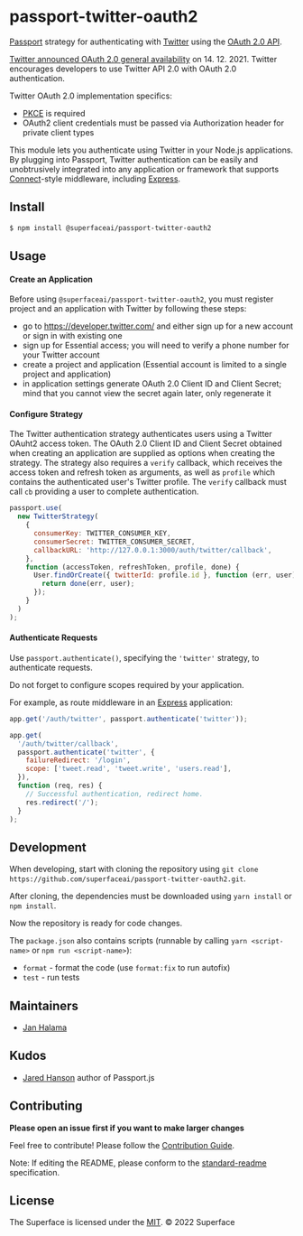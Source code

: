 # passport-twitter-oauth2

[Passport](http://passportjs.org/) strategy for authenticating with [Twitter](http://twitter.com/)
using the [OAuth 2.0 API](https://developer.twitter.com/en/docs/authentication/oauth-2-0).

[Twitter announced OAuth 2.0 general availability](https://twittercommunity.com/t/announcing-oauth-2-0-general-availability/163555) on 14. 12. 2021. Twitter encourages developers to use Twitter API 2.0 with OAuth 2.0 authentication.

Twitter OAuth 2.0 implementation specifics:

- [PKCE](https://datatracker.ietf.org/doc/html/rfc7636) is required
- OAuth2 client credentials must be passed via Authorization header for private client types

This module lets you authenticate using Twitter in your Node.js applications.
By plugging into Passport, Twitter authentication can be easily and
unobtrusively integrated into any application or framework that supports
[Connect](http://www.senchalabs.org/connect/)-style middleware, including
[Express](http://expressjs.com/).

## Install

```bash
$ npm install @superfaceai/passport-twitter-oauth2
```

## Usage

#### Create an Application

Before using `@superfaceai/passport-twitter-oauth2`, you must register project and an application with Twitter by following these steps:

- go to https://developer.twitter.com/ and either sign up for a new account or sign in with existing one
- sign up for Essential access; you will need to verify a phone number for your Twitter account
- create a project and application (Essential account is limited to a single project and application)
- in application settings generate OAuth 2.0 Client ID and Client Secret; mind that you cannot view the secret again later, only regenerate it

#### Configure Strategy

The Twitter authentication strategy authenticates users using a Twitter OAuht2 access token.
The OAuth 2.0 Client ID and Client Secret obtained when creating
an application are supplied as options when creating the strategy. The strategy
also requires a `verify` callback, which receives the access token and
refresh token as arguments, as well as `profile` which contains the
authenticated user's Twitter profile. The `verify` callback must call `cb`
providing a user to complete authentication.

```javascript
passport.use(
  new TwitterStrategy(
    {
      consumerKey: TWITTER_CONSUMER_KEY,
      consumerSecret: TWITTER_CONSUMER_SECRET,
      callbackURL: 'http://127.0.0.1:3000/auth/twitter/callback',
    },
    function (accessToken, refreshToken, profile, done) {
      User.findOrCreate({ twitterId: profile.id }, function (err, user) {
        return done(err, user);
      });
    }
  )
);
```

#### Authenticate Requests

Use `passport.authenticate()`, specifying the `'twitter'` strategy, to
authenticate requests.

Do not forget to configure scopes required by your application.

For example, as route middleware in an [Express](http://expressjs.com/)
application:

```javascript
app.get('/auth/twitter', passport.authenticate('twitter'));

app.get(
  '/auth/twitter/callback',
  passport.authenticate('twitter', {
    failureRedirect: '/login',
    scope: ['tweet.read', 'tweet.write', 'users.read'],
  }),
  function (req, res) {
    // Successful authentication, redirect home.
    res.redirect('/');
  }
);
```

## Development

When developing, start with cloning the repository using `git clone https://github.com/superfaceai/passport-twitter-oauth2.git`.

After cloning, the dependencies must be downloaded using `yarn install` or `npm install`.

Now the repository is ready for code changes.

The `package.json` also contains scripts (runnable by calling `yarn <script-name>` or `npm run <script-name>`):

- `format` - format the code (use `format:fix` to run autofix)
- `test` - run tests

## Maintainers

- [Jan Halama](https://github.com/janhalama)

## Kudos

- [Jared Hanson](https://github.com/jaredhanson) author of Passport.js

## Contributing

**Please open an issue first if you want to make larger changes**

Feel free to contribute! Please follow the [Contribution Guide](CONTRIBUTING.md).

Note: If editing the README, please conform to the [standard-readme](https://github.com/RichardLitt/standard-readme) specification.

## License

The Superface is licensed under the [MIT](LICENSE).
© 2022 Superface
